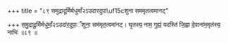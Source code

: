 +++
title = "८९ समुद्रादूर्मिर्मधुमाँ२ऽउदारदुपा\uf15cशुना सममृतत्वमानट्"

+++
स॒मु॒द्रादू॒र्मिर्मधु॑माँ॒२ऽउदा॑र॒दुपा॒ँशुना॒ सम॑मृत॒त्वमा॑नट्। घृ॒तस्य॒ नाम॒ गुह्यं॒ यदस्ति॑ जि॒ह्वा दे॒वाना॑म॒मृत॑स्य॒ नाभिः॑ ॥८९ ॥